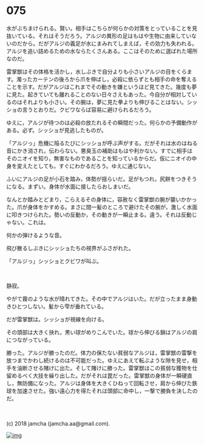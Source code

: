 # 075

水がぶちまけられる。賢い。相手はこちらが何らかの対策をとっていることを見抜いている。それはそうだろう。アルジの異形の足はもはや生物に由来していないのだから。だがアルジの義足が水にまみれてしまえば，その効力も失われる。アルジを追い詰めるための水ならたくさんある。ここはそのために選ばれた場所なのだ。  

雷掌獣はその体格を活かし，水しぶきで自分よりも小さいアルジの目をくらます。濁ったカーテンの後ろから爪を伸ばし，必殺に依らずとも相手の命を奪えることを示す。だがアルジはこれまでその動きを嫌というほど見てきた。幾度も夢に見た。起きていても離れることのない日々さえもあった。今自分が相対しているのはそれよりも小さい。その腕は，夢に見た拳よりも伸びることはない。シッショの言うとおりだ。クビワならば容易に避けられるだろう。  

ゆえに，アルジが待つのは必殺の放たれるその瞬間だった。何らかの予備動作がある。必ず。シッショが見逃したものが。  

「アルジっ」危機に陥るたびにシッショが呼ぶ声がする。だがそれは水のはねる音にかき消され，伝わらない。悪臭玉の補助はもはや利かない。すでに相手はそのニオイを知り，無害なものであることを知っているからだ。仮にニオイの中身を変えたとしても，すぐにわかるだろう。ゆえに通じない。  

ふいにアルジの足が小石を踏み，体勢が揺らいだ。足がもつれ，尻餅をつきそうになる。まずい。身体が水面に接したらおしまいだ。  

なんとか踏みとどまり，こらえるその身体に，容赦なく雷掌獣の腕が襲いかかった。爪が身体をかすめる。まさに間一髪のところで避けたその腕が，激しく水面に叩きつけられた。勢いの反動か，その動きが一瞬止まる。違う。それは反動じゃない。これは。  

何かの弾けるような音。  

飛び散るしぶきにシッショたちの視界がふさがれた。  

「アルジっ」シッショとクビワが叫ぶ。  

<br>  

静寂。  

やがて霧のような水が晴れてきた。その中でアルジはいた。だが立ったまま身動きひとつしない。髪から雫が垂れている。  

だが雷掌獣は。シッショが視線を向ける。  

その頭部は大きく抉れ，黒い球がめりこんでいた。球から伸びる鎖はアルジの肩につながっている。  

勝った。アルジが勝ったのだ。体力の保たない貧弱なアルジは，雷掌獣の雷撃を放つまでかわし続けるのは不可能だった。ゆえにあえて転ぶような隙を見せ，相手を油断させる賭けに出た。そして賭けに勝った。雷掌獣はこの貧弱な獲物を仕留めるべく大技を繰り出した。だがそれは罠だった。雷掌獣の身体が一瞬硬直し，無防備になった。アルジは身体を大きくひねって回転させ，肩から伸びた鉄球を加速させた。強い遠心力を得たそれは頭部に命中し，一撃で勝負を決したのだ。  

<br>  
<br>  
(c) 2018 jamcha (jamcha.aa@gmail.com).  

[![img](http://i.creativecommons.org/l/by-nc-sa/4.0/88x31.png)](http://creativecommons.org/licenses/by-nc-sa/4.0/deed)